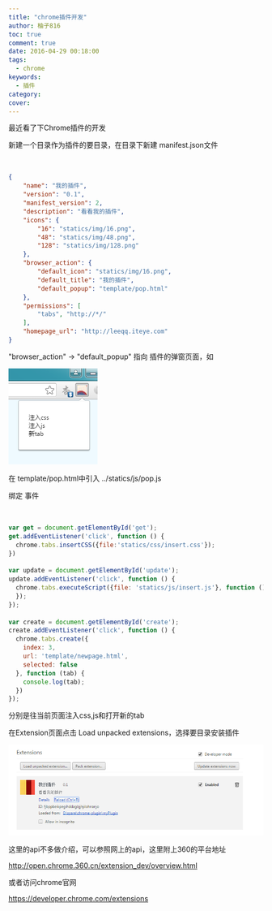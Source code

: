 ```yaml
---
title: "chrome插件开发"
author: 柚子816
toc: true
comment: true
date: 2016-04-29 00:18:00
tags: 
  - chrome
keywords:
  - 插件
category: 
cover: 
---
```


最近看了下Chrome插件的开发  

新建一个目录作为插件的要目录，在目录下新建 manifest.json文件


​    
```json
{
    "name": "我的插件",
    "version": "0.1",
    "manifest_version": 2,
    "description": "看看我的插件",
    "icons": {
        "16": "statics/img/16.png",
        "48": "statics/img/48.png",
        "128": "statics/img/128.png"
    },
    "browser_action": {
        "default_icon": "statics/img/16.png",
        "default_title": "我的插件",
        "default_popup": "template/pop.html"
    },
    "permissions": [
        "tabs", "http://*/"
    ],
    "homepage_url": "http://leeqq.iteye.com"
}
```

  

"browser_action" -> "default_popup" 指向 插件的弹窗页面，如  

![](./91f99b6f-97c4-3d1f-9db0-9503a7cd3b87.png)  

在 template/pop.html中引入 ../statics/js/pop.js  

绑定 事件  


​    
```js
var get = document.getElementById('get');
get.addEventListener('click', function () {
  chrome.tabs.insertCSS({file:'statics/css/insert.css'});
})

var update = document.getElementById('update');
update.addEventListener('click', function () {
  chrome.tabs.executeScript({file: 'statics/js/insert.js'}, function () {
  });
});

var create = document.getElementById('create');
create.addEventListener('click', function () {
  chrome.tabs.create({
    index: 3,
    url: 'template/newpage.html',
    selected: false
  }, function (tab) {
    console.log(tab);
  })
});
```

  

分别是往当前页面注入css,js和打开新的tab

在Extension页面点击 Load unpacked extensions，选择要目录安装插件

![](./aeb4811c-2b14-316f-ac18-96621133fa85.png)  

这里的api不多做介绍，可以参照网上的api，这里附上360的平台地址  

http://open.chrome.360.cn/extension_dev/overview.html  

或者访问chrome官网  

https://developer.chrome.com/extensions  





  